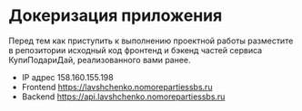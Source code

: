 # Докеризация приложения

Перед тем как приступить к выполнению проектной работы разместите в репозитории исходный код фронтенд и бэкенд частей сервиса КупиПодариДай,
реализованного вами ранее.

- IP адрес 158.160.155.198
- Frontend https://lavshchenko.nomorepartiessbs.ru
- Backend https://api.lavshchenko.nomorepartiessbs.ru
